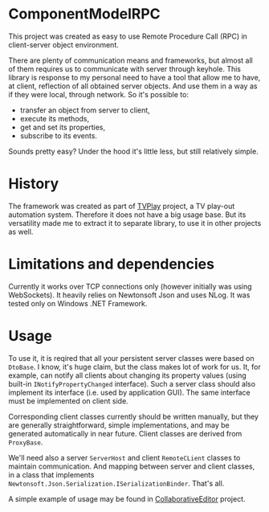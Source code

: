 # ComponentModelRPC
This project was created as easy to use Remote Procedure Call (RPC) in client-server object environment.

There are plenty of communication means and frameworks, but almost all of them requires us to communicate with server through keyhole. This library is response to my personal need to have a tool that allow me to have, at client, reflection of all obtained server objects. And use them in a way as if they were local, through network.
So it's possible to:
 - transfer an object from server to client,
 - execute its methods,
 - get and set its properties,
 - subscribe to its events.
 
 Sounds pretty easy?
 Under the hood it's little less, but still relatively simple.
 
 # History
The framework was created as part of [TVPlay](https://github.com/jaskie/PlayoutAutomation) project, a TV play-out automation system. Therefore it does not have a big usage base. But its versatility made me to extract it to separate library, to use it in other projects as well. 

# Limitations and dependencies
Currently it works over TCP connections only (however initially was using WebSockets). It heavily relies on Newtonsoft Json and uses NLog. It was tested only on Windows .NET Framework.

# Usage
To use it, it is reqired that all your persistent server classes were based on `DtoBase`. I know, it's huge claim, but the class makes lot of work for us. It, for example, can notify all clients about changing its property values (using built-in `INotifyPropertyChanged` interface). Such a server class should also implement its interface (i.e. used by application GUI). The same interface must be implemented on client side. 

Corresponding client classes currently should be written manually, but they are generally straightforward, simple implementations, and may be generated automatically in near future. Client classes are derived from `ProxyBase`. 

We'll need also a server `ServerHost` and client `RemoteCLient` classes to maintain communication. And mapping between server and client classes, in a class that implements `Newtonsoft.Json.Serialization.ISerializationBinder`. That's all.

A simple example of usage may be found in [CollaborativeEditor](https://github.com/jaskie/CollaborativeEditor) project.
